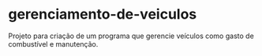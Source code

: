 # gerenciamento-de-veiculos
Projeto para criação de um programa que gerencie veículos como gasto de combustível e manutenção.
